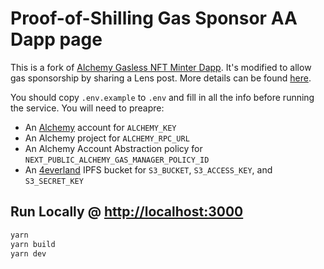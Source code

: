 # Proof-of-Shilling Gas Sponsor AA Dapp page

This is a fork of [Alchemy Gasless NFT Minter Dapp](https://github.com/alchemyplatform/aa-sdk/tree/main/examples/alchemy-daapp). It's modified to allow gas sponsorship by sharing a Lens post. More details can be found [here](https://github.com/h4x3rotab/hookathon-mirror-for-gas).

You should copy `.env.example` to `.env` and fill in all the info before running the service. You will need to preapre:

- An [Alchemy](https://dashboard.alchemy.com/) account for `ALCHEMY_KEY`
- An Alchemy project for `ALCHEMY_RPC_URL`
- An Alchemy Account Abstraction policy for `NEXT_PUBLIC_ALCHEMY_GAS_MANAGER_POLICY_ID`
- An [4everland](https://dashboard.4everland.org) IPFS bucket for `S3_BUCKET`, `S3_ACCESS_KEY`, and `S3_SECRET_KEY`


## Run Locally @ [http://localhost:3000](http://localhost:3000)

```bash
yarn
yarn build
yarn dev
```
